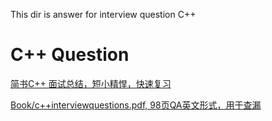 This dir is answer for interview question C++
# C++ Question
[简书C++ 面试总结，短小精悍，快速复习](https://www.jianshu.com/p/cc1bdada166f)

[Book/c++interviewquestions.pdf, 98页QA英文形式，用于查漏](/Book/c++interviewquestions.pdf)
